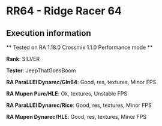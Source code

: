 # RR64 - Ridge Racer 64 

## Execution information


** Tested on RA 1.18.0 Crossmix 1.1.0 Performance mode **


**Rank**: SILVER


**Tester**: JeepThatGoesBoom



**RA ParaLLEl Dynarec/Gln64**: Good, res, textures, Minor FPS


**RA Mupen Pure/HLE**: Ok, textures, Unstable FPS


**RA ParaLLEl Dynarec/Rice**: Good, res, textures, Minor FPS


**RA Mupen Dynarec/HLE**: Good, res, textures, Minor FPS